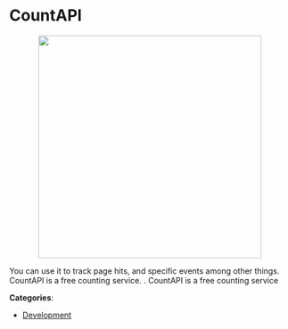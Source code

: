 # CountAPI
<p align="center">
    <img width="400" src="https://raw.githubusercontent.com/apis-list/apis-list/apis/countapi/logo_256x256.png" />
</p>

You can use it to track page hits, and specific events among other things.  CountAPI is a free counting service. . CountAPI is a free counting service



**Categories**:

- [Development](https://github.com/apis-list/apis-list#development)



